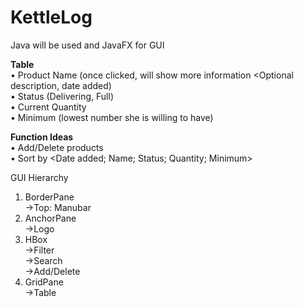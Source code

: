 # KettleLog

Java will be used and JavaFX for GUI

<b>Table</b>
<br>• Product Name (once clicked, will show more information <Optional description, date added)
<br>• Status (Delivering, Full)
<br>• Current Quantity
<br>• Minimum (lowest number she is willing to have)

<b>Function Ideas</b>
<br>• Add/Delete products
<br>• Sort by <Date added; Name; Status; Quantity; Minimum>

GUI Hierarchy
1. BorderPane
<br>->Top: Manubar
2. AnchorPane
<br>->Logo
3. HBox
<br>->Filter
<br>->Search
<br>->Add/Delete
4. GridPane
<br>->Table

